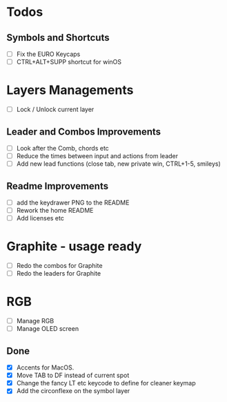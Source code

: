 # Todos

## Symbols and Shortcuts
- [ ] Fix the EURO Keycaps
- [ ] CTRL+ALT+SUPP shortcut for winOS

# Layers Managements
- [ ] Lock / Unlock current layer

## Leader and Combos Improvements
- [ ] Look after the Comb, chords etc
- [ ] Reduce the times between input and actions from leader
- [ ] Add new lead functions (close tab, new private win, CTRL+1-5, smileys)

## Readme Improvements
- [ ] add the keydrawer PNG to the README
- [ ] Rework the home README
- [ ] Add licenses etc

# Graphite - usage ready
- [ ] Redo the combos for Graphite
- [ ] Redo the leaders for Graphite

# RGB
- [ ] Manage RGB
- [ ] Manage OLED screen

## Done
- [X] Accents for MacOS.
- [X] Move TAB to DF instead of current spot
- [X] Change the fancy LT etc keycode to define for cleaner keymap
- [X] Add the circonflexe on the symbol layer
